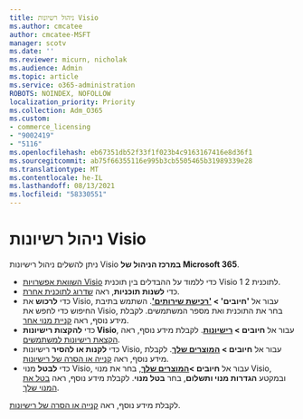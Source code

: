 ```yaml
---
title: ניהול רשיונות Visio
ms.author: cmcatee
author: cmcatee-MSFT
manager: scotv
ms.date: ''
ms.reviewer: micurn, nicholak
ms.audience: Admin
ms.topic: article
ms.service: o365-administration
ROBOTS: NOINDEX, NOFOLLOW
localization_priority: Priority
ms.collection: Adm_O365
ms.custom:
- commerce_licensing
- "9002419"
- "5116"
ms.openlocfilehash: eb67351db52f33f1f023b4c9163167416e8d36f1
ms.sourcegitcommit: ab75f66355116e995b3cb5505465b31989339e28
ms.translationtype: MT
ms.contentlocale: he-IL
ms.lasthandoff: 08/13/2021
ms.locfileid: "58330551"
---
```

# <a name="visio-license-management"></a>ניהול רשיונות Visio

ניתן להשלים ניהול רישיונות Visio **במרכז הניהול של Microsoft 365**.

- [השוואת אפשרויות Visio](https://www.microsoft.com/microsoft-365/visio/microsoft-visio-plans-and-pricing-compare-visio-options?rtc=1) כדי ללמוד על ההבדלים בין תוכנית Visio 1 לתוכנית 2.
- כדי **לשנות תוכניות**, ראה [שדרוג לתוכנית אחרת](https://docs.microsoft.com/microsoft-365/commerce/subscriptions/upgrade-to-different-plan).
- כדי **לרכוש** את Visio, עבור אל **'חיובים' > ['רכישת שירותים'](https://go.microsoft.com/fwlink/p/?linkid=868433)**. השתמש בתיבת החיפוש כדי לחפש את Visio, בחר את התוכנית ואת מספר המשתמשים. לקבלת מידע נוסף, ראה [קניית מנוי אחר](https://docs.microsoft.com/microsoft-365/commerce/try-or-buy-microsoft-365#buy-a-different-subscription).
- כדי **להקצות רישיונות Visio**, עבור אל **חיובים > [רישיונות](https://go.microsoft.com/fwlink/p/?linkid=842264)**. לקבלת מידע נוסף, ראה [הקצאת רישיונות למשתמשים](https://docs.microsoft.com/microsoft-365/admin/manage/assign-licenses-to-users).
- כדי **לקנות או להסיר** רישיונות Visio, עבור אל **חיובים > [המוצרים שלך](https://go.microsoft.com/fwlink/p/?linkid=842054)**. לקבלת מידע נוסף, ראה [קנייה או הסרה של רישיונות](https://docs.microsoft.com/microsoft-365/commerce/licenses/buy-licenses#buy-or-remove-licenses-for-your-business-subscription).
- כדי **לבטל** מנוי Visio, עבור אל **חיובים >[המוצרים שלך](https://go.microsoft.com/fwlink/p/?linkid=842054)**, בחר את מנוי Visio, ובמקטע **הגדרות מנוי ותשלום**, בחר **בטל מנוי**. לקבלת מידע נוסף, ראה [בטל את המנוי שלך](https://docs.microsoft.com/microsoft-365/commerce/subscriptions/cancel-your-subscription).

לקבלת מידע נוסף, ראה [קנייה או הסרה של רישיונות](https://docs.microsoft.com/microsoft-365/commerce/licenses/buy-licenses).
